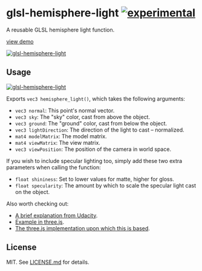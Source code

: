# glsl-hemisphere-light [![experimental](http://hughsk.github.io/stability-badges/dist/experimental.svg)](http://github.com/hughsk/stability-badges) #

A reusable GLSL hemisphere light function.

[view demo](http://hughsk.io/glsl-hemisphere-light)

[![glsl-hemisphere-light](http://imgur.com/CdkhxU5.png)](http://hughsk.io/glsl-hemisphere-light)

## Usage ##

[![glsl-hemisphere-light](https://nodei.co/npm/glsl-hemisphere-light.png?mini=true)](https://nodei.co/npm/glsl-hemisphere-light)

Exports `vec3 hemisphere_light()`, which takes the following arguments:

* `vec3 normal`: This point's normal vector.
* `vec3 sky`: The "sky" color, cast from above the object.
* `vec3 ground`: The "ground" color, cast from below the object.
* `vec3 lightDirection`: The direction of the light to cast – normalized.
* `mat4 modelMatrix`: The model matrix.
* `mat4 viewMatrix`: The view matrix.
* `vec3 viewPosition`: The position of the camera in world space.

If you wish to include specular lighting too, simply add these two extra
parameters when calling the function:

* `float shininess`: Set to lower values for matte, higher for gloss.
* `float specularity`: The amount by which to scale the specular light cast on
  the object.

Also worth checking out:

* [A brief explanation from Udacity](https://www.youtube.com/watch?v=l7k32_BvkWA).
* [Example in three.js](http://pages.cs.wisc.edu/~lizy/mrdoob-three.js-ef5f05d/examples/webgl_lights_hemisphere.html).
* [The three.js implementation upon which this is based](http://git.io/R32neA).

## License ##

MIT. See [LICENSE.md](http://github.com/hughsk/glsl-hemisphere-light/blob/master/LICENSE.md) for details.
